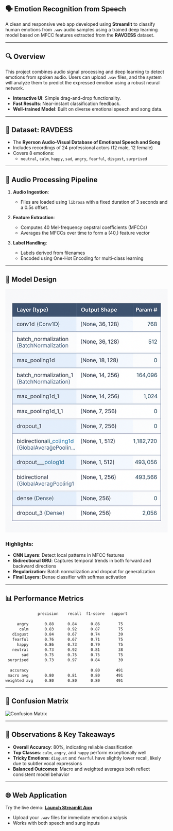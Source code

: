 ## 🗣️ Emotion Recognition from Speech

A clean and responsive web app developed using **Streamlit** to classify human emotions from `.wav` audio samples using a trained deep learning model based on MFCC features extracted from the **RAVDESS** dataset.

---

## 🔍 Overview

This project combines audio signal processing and deep learning to detect emotions from spoken audio. Users can upload `.wav` files, and the system will analyze them to predict the expressed emotion using a robust neural network.

- **Interactive UI**: Simple drag-and-drop functionality.
- **Fast Results**: Near-instant classification feedback.
- **Well-trained Model**: Built on diverse emotional speech and song data.

---

## 🎼 Dataset: RAVDESS

- The **Ryerson Audio-Visual Database of Emotional Speech and Song**
- Includes recordings of 24 professional actors (12 male, 12 female)
- Covers 8 emotions:
  - `neutral`, `calm`, `happy`, `sad`, `angry`, `fearful`, `disgust`, `surprised`

---

## 🔧 Audio Processing Pipeline

1. **Audio Ingestion**:
   - Files are loaded using `librosa` with a fixed duration of 3 seconds and a 0.5s offset.

2. **Feature Extraction**:
   - Computes 40 Mel-frequency cepstral coefficients (MFCCs)
   - Averages the MFCCs over time to form a (40,) feature vector

3. **Label Handling**:
   - Labels derived from filenames
   - Encoded using One-Hot Encoding for multi-class learning

---

## 🧠 Model Design

![Model Diagram](image-3.png)

### Highlights:
- **CNN Layers**: Detect local patterns in MFCC features
- **Bidirectional GRU**: Captures temporal trends in both forward and backward directions
- **Regularization**: Batch normalization and dropout for generalization
- **Final Layers**: Dense classifier with softmax activation

---

## 📊 Performance Metrics

```plaintext
              precision    recall  f1-score   support

     angry       0.88      0.84      0.86        75
      calm       0.83      0.92      0.87        75
   disgust       0.84      0.67      0.74        39
   fearful       0.76      0.67      0.71        75
     happy       0.86      0.73      0.79        75
   neutral       0.73      0.92      0.81        38
       sad       0.75      0.75      0.75        75
 surprised       0.73      0.97      0.84        39

  accuracy                           0.80       491
 macro avg       0.80      0.81      0.80       491
weighted avg     0.80      0.80      0.80       491
```

---

## 🔁 Confusion Matrix

![Confusion Matrix](image-1.png)

---

## 🔎 Observations & Key Takeaways

- **Overall Accuracy**: 80%, indicating reliable classification
- **Top Classes**: `calm`, `angry`, and `happy` perform exceptionally well
- **Tricky Emotions**: `disgust` and `fearful` have slightly lower recall, likely due to subtler vocal expressions
- **Balanced Outcomes**: Macro and weighted averages both reflect consistent model behavior

---

## 🌐 Web Application

Try the live demo:
**[Launch Streamlit App]()**

- Upload your `.wav` files for immediate emotion analysis
- Works with both speech and sung inputs
